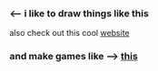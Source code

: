### <-- i like to draw things like this

also check out this cool [website](https://kuhaneko.github.io)

### and make games like --> [this](https://entertainmentsystems.itch.io/employee-of-the-month)
